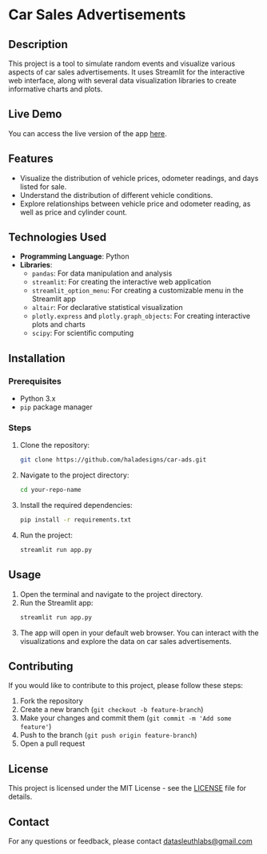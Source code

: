 # Car Sales Advertisements

## Description
This project is a tool to simulate random events and visualize various aspects of car sales advertisements. It uses Streamlit for the interactive web interface, along with several data visualization libraries to create informative charts and plots.

## Live Demo
You can access the live version of the app [here](https://car-ads-byzt.onrender.com).

## Features
- Visualize the distribution of vehicle prices, odometer readings, and days listed for sale.
- Understand the distribution of different vehicle conditions.
- Explore relationships between vehicle price and odometer reading, as well as price and cylinder count.

## Technologies Used
- **Programming Language**: Python
- **Libraries**:
  - `pandas`: For data manipulation and analysis
  - `streamlit`: For creating the interactive web application
  - `streamlit_option_menu`: For creating a customizable menu in the Streamlit app
  - `altair`: For declarative statistical visualization
  - `plotly.express` and `plotly.graph_objects`: For creating interactive plots and charts
  - `scipy`: For scientific computing

## Installation

### Prerequisites
- Python 3.x
- `pip` package manager

### Steps
1. Clone the repository:
    ```bash
    git clone https://github.com/haladesigns/car-ads.git
    ```
2. Navigate to the project directory:
    ```bash
    cd your-repo-name
    ```
3. Install the required dependencies:
    ```bash
    pip install -r requirements.txt
    ```
4. Run the project:
    ```bash
    streamlit run app.py
    ```

## Usage
1. Open the terminal and navigate to the project directory.
2. Run the Streamlit app:
    ```bash
    streamlit run app.py
    ```
3. The app will open in your default web browser. You can interact with the visualizations and explore the data on car sales advertisements.

## Contributing
If you would like to contribute to this project, please follow these steps:
1. Fork the repository
2. Create a new branch (`git checkout -b feature-branch`)
3. Make your changes and commit them (`git commit -m 'Add some feature'`)
4. Push to the branch (`git push origin feature-branch`)
5. Open a pull request

## License
This project is licensed under the MIT License - see the [LICENSE](LICENSE) file for details.

## Contact
For any questions or feedback, please contact datasleuthlabs@gmail.com